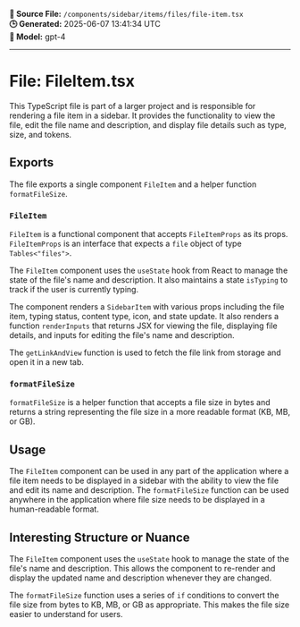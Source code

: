 **📄 Source File:** `/components/sidebar/items/files/file-item.tsx`  
**🕒 Generated:** 2025-06-07 13:41:34 UTC  
**🤖 Model:** gpt-4

---

# File: FileItem.tsx

This TypeScript file is part of a larger project and is responsible for rendering a file item in a sidebar. It provides the functionality to view the file, edit the file name and description, and display file details such as type, size, and tokens.

## Exports

The file exports a single component `FileItem` and a helper function `formatFileSize`.

### `FileItem`

`FileItem` is a functional component that accepts `FileItemProps` as its props. `FileItemProps` is an interface that expects a `file` object of type `Tables<"files">`.

The `FileItem` component uses the `useState` hook from React to manage the state of the file's name and description. It also maintains a state `isTyping` to track if the user is currently typing.

The component renders a `SidebarItem` with various props including the file item, typing status, content type, icon, and state update. It also renders a function `renderInputs` that returns JSX for viewing the file, displaying file details, and inputs for editing the file's name and description.

The `getLinkAndView` function is used to fetch the file link from storage and open it in a new tab.

### `formatFileSize`

`formatFileSize` is a helper function that accepts a file size in bytes and returns a string representing the file size in a more readable format (KB, MB, or GB).

## Usage

The `FileItem` component can be used in any part of the application where a file item needs to be displayed in a sidebar with the ability to view the file and edit its name and description. The `formatFileSize` function can be used anywhere in the application where file size needs to be displayed in a human-readable format.

## Interesting Structure or Nuance

The `FileItem` component uses the `useState` hook to manage the state of the file's name and description. This allows the component to re-render and display the updated name and description whenever they are changed.

The `formatFileSize` function uses a series of `if` conditions to convert the file size from bytes to KB, MB, or GB as appropriate. This makes the file size easier to understand for users.